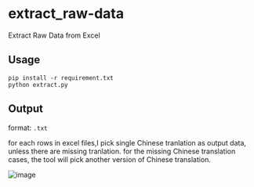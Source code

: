 # extract_raw-data
Extract Raw Data from Excel

## Usage
```
pip install -r requirement.txt
python extract.py
```

## Output

format: `.txt`


for each rows in excel files,I pick single Chinese tranlation as output data, unless there are missing tranlation.
for the missing Chinese translation cases, the tool will pick another version of Chinese translation.

![image](https://user-images.githubusercontent.com/30616512/184844195-94e46607-509b-4161-a19f-d9e908ae3f08.png)
